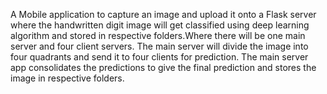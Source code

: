 A Mobile application to capture an image and upload it onto a Flask server where the handwritten digit image will get classified using deep learning algorithm and stored in respective folders.Where there will be one main server and four client servers. The main server will divide the image into four quadrants and send it to four clients for prediction. The main server app consolidates the predictions to give the final prediction and stores the image in respective folders.
